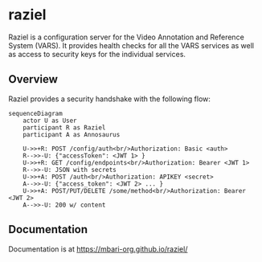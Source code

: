 # raziel

Raziel is a configuration server for the Video Annotation and Reference System (VARS). It provides health checks for all the VARS services as well as access to security keys for the individual services.

## Overview

Raziel provides a security handshake with the following flow:

```mermaid
sequenceDiagram 
    actor U as User
    participant R as Raziel
    participant A as Annosaurus

    U->>+R: POST /config/auth<br/>Authorization: Basic <auth>
    R-->>-U: {"accessToken": <JWT 1> }
    U->>+R: GET /config/endpoints<br/>Authorization: Bearer <JWT 1>
    R-->>-U: JSON with secrets
    U->>+A: POST /auth<br/>Authorization: APIKEY <secret>
    A-->>-U: {"access_token": <JWT 2> ... }
    U->>+A: POST/PUT/DELETE /some/method<br/>Authorization: Bearer <JWT 2>
    A-->>-U: 200 w/ content

```

## Documentation

Documentation is at <https://mbari-org.github.io/raziel/>
